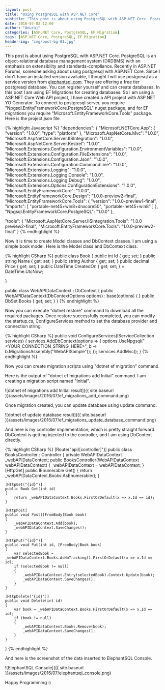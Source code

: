 ```yaml
---
layout: post
title: "Using PostgreSQL with ASP.NET Core"
subtitle: "This post is about using PostgreSQL with ASP.NET Core. PostgreSQL is an object-relational database management system (ORDBMS) with an emphasis on extensibility and standards-compliance."
date: 2016-07-02 12:00
author: "Anuraj"
categories: [ASP.NET Core, PostgreSQL, EF Migration]
tags: [ASP.NET Core, PostgreSQL, EF Migration]
header-img: "img/post-bg-01.jpg"
---
```

This post is about using PostgreSQL with ASP.NET Core. PostgreSQL is an object-relational database management system (ORDBMS) with an emphasis on extensibility and standards-compliance. Recently in ASP.NET Forums, someone asking about using postgresql with ASP.NET Core. Since I don't have an installed version available, I thought I will use postgresql as a service version from [elephantsql.com](http://elephantsql.com). They are offering a free tier postgresql database. You can register yourself and can create databases. In this post I am using EF Migrations for creating databases. So I am using a ASP.NET Core Web API project, I have created a API project with ASP.NET YO Generator. To connect to postgresql server, you require "Npgsql.EntityFrameworkCore.PostgreSQL" nuget package, and for EF migrations you require "Microsoft.EntityFrameworkCore.Tools" package. Here is the project.json file.

{% highlight Javascript %}
"dependencies": {
  "Microsoft.NETCore.App": {
    "version": "1.0.0",
    "type": "platform"
  },
  "Microsoft.AspNetCore.Mvc": "1.0.0",
  "Microsoft.AspNetCore.Server.IISIntegration": "1.0.0",
  "Microsoft.AspNetCore.Server.Kestrel": "1.0.0",
  "Microsoft.Extensions.Configuration.EnvironmentVariables": "1.0.0",
  "Microsoft.Extensions.Configuration.FileExtensions": "1.0.0",
  "Microsoft.Extensions.Configuration.Json": "1.0.0",
  "Microsoft.Extensions.Configuration.CommandLine": "1.0.0",
  "Microsoft.Extensions.Logging": "1.0.0",
  "Microsoft.Extensions.Logging.Console": "1.0.0",
  "Microsoft.Extensions.Logging.Debug": "1.0.0",
  "Microsoft.Extensions.Options.ConfigurationExtensions": "1.0.0",
  "Microsoft.EntityFrameworkCore": "1.0.0",
  "Microsoft.EntityFrameworkCore.Design": "1.0.0-preview2-final",
  "Microsoft.EntityFrameworkCore.Tools": {
      "version": "1.0.0-preview1-final",
      "imports": [
          "portable-net45+win8+dnxcore50",
          "portable-net45+win8"
      ]
  },
  "Npgsql.EntityFrameworkCore.PostgreSQL": "1.0.0"
},

"tools": {
  "Microsoft.AspNetCore.Server.IISIntegration.Tools": "1.0.0-preview2-final",
  "Microsoft.EntityFrameworkCore.Tools": "1.0.0-preview2-final"
}
{% endhighlight %}

Now it is time to create Model classes and DbContext classes. I am using a simple book model. Here is the Model class and DbContext class.

{% highlight CSharp %}
public class Book
{
    public int Id { get; set; }
    public string Name { get; set; }
    public string Author { get; set; }
    public decimal Price { get; set; }
    public DateTime CreatedOn { get; set; } = DateTime.UtcNow;

}

public class WebAPIDataContext : DbContext
{
    public WebAPIDataContext(DbContextOptions<WebAPIDataContext> options)
        : base(options)
    {
    }
    public DbSet<Book> Books { get; set; }
}
{% endhighlight %}

Now you can execute "dotnet restore" command to download all the required packages. Once restore successfully completed, you can modify the startup.cs, ConfigureServices method to set the database provider and connection string.

{% highlight CSharp %}
public void ConfigureServices(IServiceCollection services)
{
    services.AddDbContext<WebAPIDataContext>(options => {
        options.UseNpgsql("<YOUR_CONNECTION_STRING_HERE>", b => b.MigrationsAssembly("WebAPISample"));
    });
    services.AddMvc();
}
{% endhighlight %}

Now you can create migration scripts using "dotnet ef migration" command.

Here is the output of "dotnet ef migrations add Initial" command. I am creating a migration script named "Initial".

![dotnet ef migrations add Initial result]({{ site.baseurl }}/assets/images/2016/07/ef_migrations_add_command.png)

Once migration created, you can update database using update command.

![dotnet ef update database result]({{ site.baseurl }}/assets/images/2016/07/ef_migrations_update_database_command.png)

And here is my controller implementation, which is pretty straight forward. DbContext is getting injected to the controller, and I am using DbContext directly.

{% highlight CSharp %}
[Route("api/[controller]")]
public class BooksController : Controller
{
    private WebAPIDataContext _webAPIDataContext;
    public BooksController(WebAPIDataContext webAPIDataContext)
    {
        _webAPIDataContext = webAPIDataContext;
    }
    [HttpGet]
    public IEnumerable<Book> Get()
    {
        return _webAPIDataContext.Books.AsEnumerable();
    }

    [HttpGet("{id}")]
    public Book Get(int id)
    {
        return _webAPIDataContext.Books.FirstOrDefault(x => x.Id == id);
    }

    [HttpPost]
    public void Post([FromBody]Book book)
    {
        _webAPIDataContext.Add(book);
        _webAPIDataContext.SaveChanges();
    }

    [HttpPut("{id}")]
    public void Put(int id, [FromBody]Book book)
    {
        var selectedBook = _webAPIDataContext.Books.AsNoTracking().FirstOrDefault(x => x.Id == id);
        if (selectedBook != null)
        {
            _webAPIDataContext.Entry(selectedBook).Context.Update(book);
            _webAPIDataContext.SaveChanges();
        }
    }

    [HttpDelete("{id}")]
    public void Delete(int id)
    {
        var book = _webAPIDataContext.Books.FirstOrDefault(x => x.Id == id);
        if (book != null)
        {
            _webAPIDataContext.Books.Remove(book);
            _webAPIDataContext.SaveChanges();
        }
    }
}
{% endhighlight %}

And here is the screenshot of the data inserted to ElephantSQL Console.

![ElephantSQL Console]({{ site.baseurl }}/assets/images/2016/07/elephantsql_console.png)

Happy Programming :)
